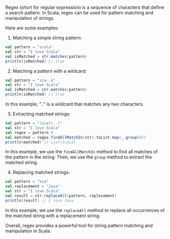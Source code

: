 Regex (short for regular expression) is a sequence of characters that define a search pattern. In Scala, regex can be used for pattern matching and manipulation of strings.

Here are some examples:

1. Matching a simple string pattern:

```scala
val pattern = "scala"
val str = "I love Scala"
val isMatched = str.matches(pattern)
println(isMatched) // true
```

2. Matching a pattern with a wildcard:

```scala
val pattern = "sca..a"
val str = "I love Scala"
val isMatched = str.matches(pattern)
println(isMatched) // true
```

In this example, ".." is a wildcard that matches any two characters.

3. Extracting matched strings:

```scala
val pattern = "(sca)(..)"
val str = "I love Scala"
val regex = pattern.r
val matched = regex.findAllMatchIn(str).toList.map(_.group(0))
println(matched) // List(scaLa)
```

In this example, we use the `findAllMatchIn` method to find all matches of the pattern in the string. Then, we use the `group` method to extract the matched string.

4. Replacing matched strings:

```scala
val pattern = "sca"
val replacement = "Java"
val str = "I love Scala"
val result = str.replaceAll(pattern, replacement)
println(result) // I love Java
```

In this example, we use the `replaceAll` method to replace all occurrences of the matched string with a replacement string.

Overall, regex provides a powerful tool for string pattern matching and manipulation in Scala.